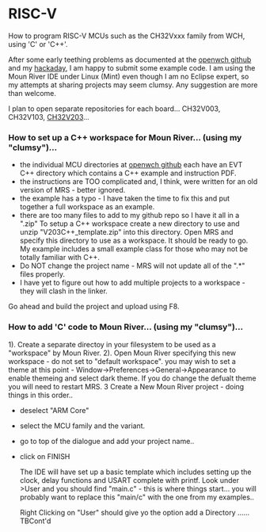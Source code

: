# RISC-V
How to program RISC-V MCUs such as the CH32Vxxx family from WCH, using 'C' or 'C++'.

After some early teething problems as documented at the <a href="https://github.com/openwch/ch32v003/issues/16" target="_blank"> openwch github</a> and my <a href="https://hackaday.io/project/191172-using-ch32vxxx-risc-v-and-moun-river" target="_blank">hackaday</a>, I am happy to submit some example code.  I am using the Moun River IDE under Linux (Mint) even though I am no Eclipse expert, so my attempts at sharing projects may seem clumsy.  Any suggestion are more than welcome.

I plan to open separate repositories for each board...  CH32V003, CH32V103, <a href="https://github.com/CanHobby/CH32V203">CH32V203</a>...

### How to set up a C++ workspace for Moun River... (using my "clumsy")...

- the individual MCU directories at <a href="https://github/openwch/ch32v20x" target=_blank>openwch github</a> each have an EVT C++ directory which contains a C++ example and instruction PDF.
- the instructions are TOO complicated and, I think, were written for an old version of MRS - better ignored.
- the example has a typo - I have taken the time to fix this and put together a full workspace as an example.
- there are too many files to add to my github repo so I have it all in a ".zip"
To setup a C++ workspace create a new directory to use and unzip "V203C++_template.zip" into this directory.
Open MRS and specify this directory to use as a workspace.
It should be ready to go. My example includes a small example class for those who may not be totally familiar with C++.
- Do NOT change the project name - MRS will not update all of the ".*" files properly.
- I have yet to figure out how to add multiple projects to a workspace - they will clash in the linker.

Go ahead and build the project and upload using F8.


### How to add 'C' code to Moun River... (using my "clumsy")...

 1). Create a separate directoy in your filesystem to be used as a "workspace" by Moun River.
 2). Open Moun River specifying this new workspace - do not set to "default workspace".
     you may wish to set a theme at this point - Window->Preferences->General->Appearance to enable themeing and select dark theme.  If you do change the defualt theme you will need to restart MRS.
 3 Create a New Moun River project - doing things in this order..
 - deselect "ARM Core"
 - select the MCU family and the variant.
 - go to top of the dialogue and add your project name..
 - click on FINISH

   The IDE will have set up a basic template which includes setting up the clock, delay functions and USART complete with printf.
   Look under >User and you should find "main.c" - this is where things start...  you will probably want to replace this "main/c" with the one from my examples..
   
   Right Clicking on "User" should give yo the option add a Directory  ......  TBCont'd
   


